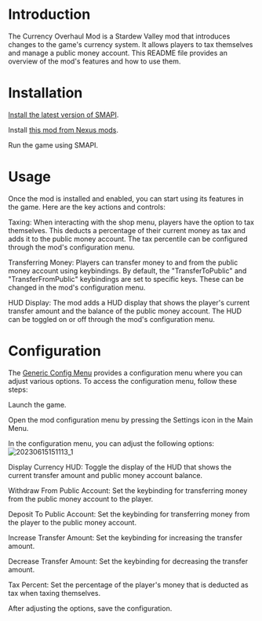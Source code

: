 # Introduction
The Currency Overhaul Mod is a Stardew Valley mod that introduces changes to the game's currency system. It allows players to tax themselves and manage a public money account. This README file provides an overview of the mod's features and how to use them.

# Installation
[Install the latest version of SMAPI](https://smapi.io).

Install [this mod from Nexus mods](https://www.nexusmods.com/stardewvalley/mods/17045/).

Run the game using SMAPI.

# Usage
Once the mod is installed and enabled, you can start using its features in the game. Here are the key actions and controls:

Taxing: When interacting with the shop menu, players have the option to tax themselves. This deducts a percentage of their current money as tax and adds it to the public money account. The tax percentile can be configured through the mod's configuration menu.

Transferring Money: Players can transfer money to and from the public money account using keybindings. By default, the "TransferToPublic" and "TransferFromPublic" keybindings are set to specific keys. These can be changed in the mod's configuration menu.

HUD Display: The mod adds a HUD display that shows the player's current transfer amount and the balance of the public money account. The HUD can be toggled on or off through the mod's configuration menu.

# Configuration
The [Generic Config Menu](https://www.nexusmods.com/stardewvalley/mods/5098) provides a configuration menu where you can adjust various options. To access the configuration menu, follow these steps:

Launch the game.

Open the mod configuration menu by pressing the Settings icon in the Main Menu.

In the configuration menu, you can adjust the following options:
![20230615151113_1](https://github.com/Tbonetomtom/StardewMods/assets/77869292/830e481e-a99d-4778-ae1a-b5351669ee1c)

Display Currency HUD: Toggle the display of the HUD that shows the current transfer amount and public money account balance.

Withdraw From Public Account: Set the keybinding for transferring money from the public money account to the player.

Deposit To Public Account: Set the keybinding for transferring money from the player to the public money account.

Increase Transfer Amount: Set the keybinding for increasing the transfer amount.

Decrease Transfer Amount: Set the keybinding for decreasing the transfer amount.

Tax Percent: Set the percentage of the player's money that is deducted as tax when taxing themselves.

After adjusting the options, save the configuration.
